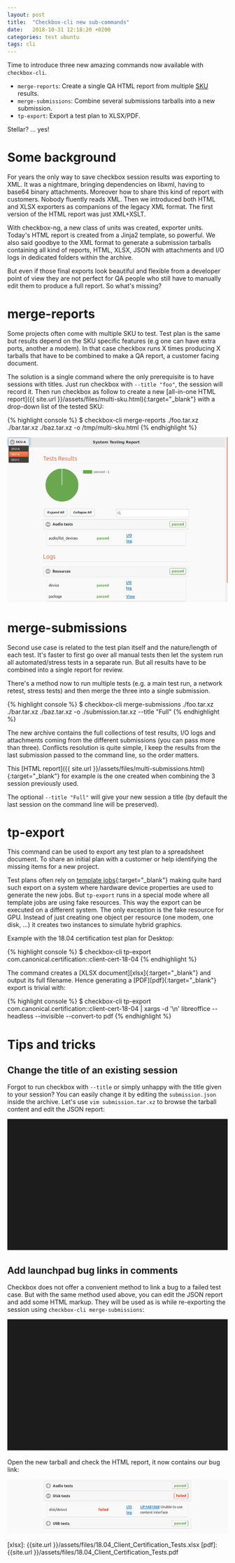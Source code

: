 ```yaml
---
layout: post
title:  "Checkbox-cli new sub-commands"
date:   2018-10-31 12:18:20 +0200
categories: test ubuntu
tags: cli
---
```


Time to introduce three new amazing commands now available with `checkbox-cli`. 

- `merge-reports`: Create a single QA HTML report from multiple 
[SKU](https://en.wikipedia.org/wiki/Stock_keeping_unit) results.
- `merge-submissions`: Combine several submissions tarballs into a new 
submission.
- `tp-export`: Export a test plan to XLSX/PDF.

Stellar? ... yes!

# Some background 

For years the only way to save checkbox session results was exporting to XML. 
It was a nightmare, bringing dependencies on libxml, having to base64 binary 
attachments. Moreover how to share this kind of report with customers. Nobody 
fluently reads XML. Then we introduced both HTML and XLSX exporters as 
companions of the legacy XML format. The first version of the HTML report was 
just XML+XSLT.

With checkbox-ng, a new class of units was created, exporter units. Today's 
HTML report is created from a Jinja2 template, so powerful. We also said 
goodbye to the XML format to generate a submission tarballs containing all kind 
of reports, HTML, XLSX, JSON with attachments and I/O logs in dedicated folders 
within the archive.

But even if those final exports look beautiful and flexible from a developer 
point of view they are not perfect for QA people who still have to manually edit
them to produce a full report. So what's missing?

# merge-reports

Some projects often come with multiple SKU to test. Test plan is the same but 
results depend on the SKU specific features (e.g one can have extra ports, 
another a modem). In that case checkbox runs X times producing X tarballs that 
have to be combined to make a QA report, a customer facing document.

The solution is a single command where the only prerequisite is to have 
sessions with titles. Just run checkbox with `--title "foo"`, the session will 
record it. Then run checkbox as follow to create a new [all-in-one HTML 
report]({{ site.url }}/assets/files/multi-sku.html){:target="_blank"} with a 
drop-down list of the tested SKU:

{% highlight console %}
$ checkbox-cli merge-reports ./foo.tar.xz ./bar.tar.xz ./baz.tar.xz -o /tmp/multi-sku.html
{% endhighlight %}

![merge-reports](/assets/images/merge-reports.png)

# merge-submissions

Second use case is related to the test plan itself and the nature/length of 
each test. It's faster to first go over all manual tests then let the system 
run all automated/stress tests in a separate run. But all results have to be 
combined into a single report for review.

There's a method now to run multiple tests (e.g. a main test run, a network 
retest, stress tests) and then merge the three into a single submission.

{% highlight console %}
$ checkbox-cli merge-submissions ./foo.tar.xz ./bar.tar.xz ./baz.tar.xz -o ./submission.tar.xz --title "Full"
{% endhighlight %}

The new archive contains the full collections of test results, I/O logs and 
attachments coming from the different submissions (you can pass more than 
three). Conflicts resolution is quite simple, I keep the results from the last 
submission passed to the command line, so the order matters.

This [HTML report]({{ site.url }}/assets/files/multi-submissions.html){:target="_blank"} for 
example is the one created when combining the 3 session previously used.

The optional `--title "Full"` will give your new session a title (by default 
the last session on the command line will be preserved).

# tp-export

This command can be used to export any test plan to a spreadsheet document. To 
share an initial plan with a customer or help identifying the missing items for 
a new project.

Test plans often rely on [template jobs](https://checkbox.readthedocs.io/en/latest/units/template.html){:target="_blank"}
making quite hard such export on a system where hardware device properties are
used to generate the new jobs. But `tp-export` runs in a special mode where all 
template jobs are using fake resources. This way the export can be executed on 
a different system. The only exception is the fake resource for GPU. Instead of 
just creating one object per resource (one modem, one disk, ...) it creates two 
instances to simulate hybrid graphics.

Example with the 18.04 certification test plan for Desktop:

{% highlight console %}
$ checkbox-cli tp-export com.canonical.certification::client-cert-18-04
{% endhighlight %}

The command creates a [XLSX document][xlsx]{:target="_blank"} and output its 
full filename. Hence generating a [PDF][pdf]{:target="_blank"} export is 
trivial with:

{% highlight console %}
$ checkbox-cli tp-export com.canonical.certification::client-cert-18-04 | xargs -d '\n' libreoffice --headless --invisible --convert-to pdf
{% endhighlight %}

# Tips and tricks

## Change the title of an existing session

Forgot to run checkbox with `--title` or simply unhappy with the title given to 
your session? You can easily change it by editing the `submission.json` inside
the archive. Let's use `vim submission.tar.xz` to browse the tarball content and
edit the JSON report:

![image tooltip here](/assets/images/title.svg)

## Add launchpad bug links in comments

Checkbox does not offer a convenient method to link a bug to a failed test 
case. But with the same method used above, you can edit the JSON report and add
some HTML markup. They will be used as is while re-exporting the session using 
`checkbox-cli merge-submissions`:

![image tooltip here](/assets/images/bug_link.svg)

Open the new tarball and check the HTML report, it now contains our bug link:

![bug_link](/assets/images/bug_link.png)

[xlsx]: {{site.url }}/assets/files/18.04_Client_Certification_Tests.xlsx
[pdf]:  {{site.url }}/assets/files/18.04_Client_Certification_Tests.pdf